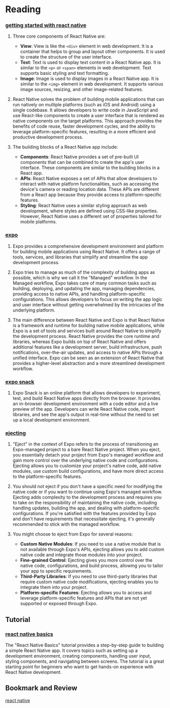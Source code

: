 # Reading

### [getting started with react native](https://facebook.github.io/react-native/docs/getting-started)

1. Three core components of React Native are:
   - **View**: View is like the `<div>` element in web development. It is a container that helps to group and layout other components. It is used to create the structure of the user interface.
   - **Text**: Text is used to display text content in a React Native app. It is similar to the `<p>` or `<span>` elements in web development. Text supports basic styling and text formatting.
   - **Image**: Image is used to display images in a React Native app. It is similar to the `<img>` element in web development. It supports various image sources, resizing, and other image-related features.

2. React Native solves the problem of building mobile applications that can run natively on multiple platforms (such as iOS and Android) using a single codebase. It allows developers to write code in JavaScript and use React-like components to create a user interface that is rendered as native components on the target platforms. This approach provides the benefits of code reuse, faster development cycles, and the ability to leverage platform-specific features, resulting in a more efficient and productive development process.

3. The building blocks of a React Native app include:
   - **Components**: React Native provides a set of pre-built UI components that can be combined to create the app's user interface. These components are similar to the building blocks in a React app.
   - **APIs**: React Native exposes a set of APIs that allow developers to interact with native platform functionalities, such as accessing the device's camera or reading location data. These APIs are different from a React app because they provide access to platform-specific features.
   - **Styling**: React Native uses a similar styling approach as web development, where styles are defined using CSS-like properties. However, React Native uses a different set of properties tailored for mobile platforms.

### [expo](https://expo.io/)

1. Expo provides a comprehensive development environment and platform for building mobile applications using React Native. It offers a range of tools, services, and libraries that simplify and streamline the app development process.

2. Expo tries to manage as much of the complexity of building apps as possible, which is why we call it the "Managed" workflow. In the Managed workflow, Expo takes care of many common tasks such as building, deploying, and updating the app, managing dependencies, providing access to native APIs, and handling platform-specific configurations. This allows developers to focus on writing the app logic and user interface without getting overwhelmed by the intricacies of the underlying platform.

3. The main difference between React Native and Expo is that React Native is a framework and runtime for building native mobile applications, while Expo is a set of tools and services built around React Native to simplify the development process. React Native provides the core runtime and libraries, whereas Expo builds on top of React Native and offers additional features like a development server, build infrastructure, push notifications, over-the-air updates, and access to native APIs through a unified interface. Expo can be seen as an extension of React Native that provides a higher-level abstraction and a more streamlined development workflow.

### [expo snack](https://snack.expo.io/)

1. Expo Snack is an online platform that allows developers to experiment, test, and build React Native apps directly from the browser. It provides an in-browser development environment with a code editor and a live preview of the app. Developers can write React Native code, import libraries, and see the app's output in real-time without the need to set up a local development environment.

### [ejecting](https://docs.expo.io/versions/latest/expokit/eject)

1. "Eject" in the context of Expo refers to the process of transitioning an Expo-managed project to a bare React Native project. When you eject, you essentially detach your project from Expo's managed workflow and gain more control over the underlying native code and configurations. Ejecting allows you to customize your project's native code, add native modules, use custom build configurations, and have more direct access to the platform-specific features.

2. You should not eject if you don't have a specific need for modifying the native code or if you want to continue using Expo's managed workflow. Ejecting adds complexity to the development process and requires you to take on the responsibility of maintaining the native code, including handling updates, building the app, and dealing with platform-specific configurations. If you're satisfied with the features provided by Expo and don't have requirements that necessitate ejecting, it's generally recommended to stick with the managed workflow.

3. You might choose to eject from Expo for several reasons:
   - **Custom Native Modules**: If you need to use a native module that is not available through Expo's APIs, ejecting allows you to add custom native code and integrate those modules into your project.
   - **Fine-grained Control**: Ejecting gives you more control over the native code, configurations, and build process, allowing you to tailor your app to specific requirements.
   - **Third-Party Libraries**: If you need to use third-party libraries that require custom native code modifications, ejecting enables you to integrate them into your project.
   - **Platform-specific Features**: Ejecting allows you to access and leverage platform-specific features and APIs that are not yet supported or exposed through Expo.

## Tutorial

### [react native basics](https://facebook.github.io/react-native/docs/tutorial)

The "React Native Basics" tutorial provides a step-by-step guide to building a simple React Native app. It covers topics such as setting up a development environment, creating components, handling user input, styling components, and navigating between screens. The tutorial is a great starting point for beginners who want to get hands-on experience with React Native development.

## Bookmark and Review

[react native](https://facebook.github.io/react-native/)

